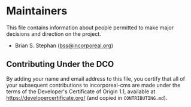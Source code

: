# Maintainers

This file contains information about people permitted to make major decisions and direction on the project.

* Brian S. Stephan (<bss@incorporeal.org>)

## Contributing Under the DCO

By adding your name and email address to this file, you certify that all of your subsequent contributions to
incorporeal-cms are made under the terms of the Developer's Certificate of Origin 1.1, available at
<https://developercertificate.org/> (and copied in `CONTRIBUTING.md`).
